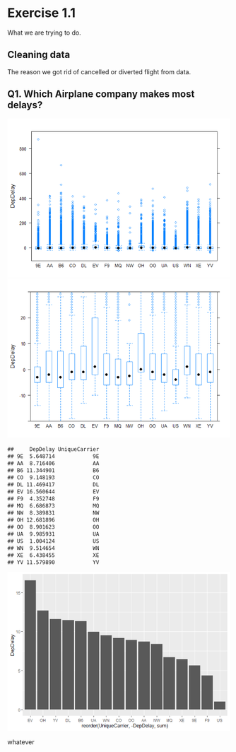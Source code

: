 Exercise 1.1
============

What we are trying to do.

Cleaning data
-------------

The reason we got rid of cancelled or diverted flight from data.

Q1. Which Airplane company makes most delays?
---------------------------------------------

![](test_files/figure-markdown_github/1.1.-1.png)![](test_files/figure-markdown_github/1.1.-2.png)

    ##     DepDelay UniqueCarrier
    ## 9E  5.648714            9E
    ## AA  8.716406            AA
    ## B6 11.344901            B6
    ## CO  9.148193            CO
    ## DL 11.469417            DL
    ## EV 16.560644            EV
    ## F9  4.352748            F9
    ## MQ  6.686873            MQ
    ## NW  8.389831            NW
    ## OH 12.681896            OH
    ## OO  8.901623            OO
    ## UA  9.985931            UA
    ## US  1.004124            US
    ## WN  9.514654            WN
    ## XE  6.438455            XE
    ## YV 11.579890            YV

![](test_files/figure-markdown_github/1.1.-3.png)

whatever
